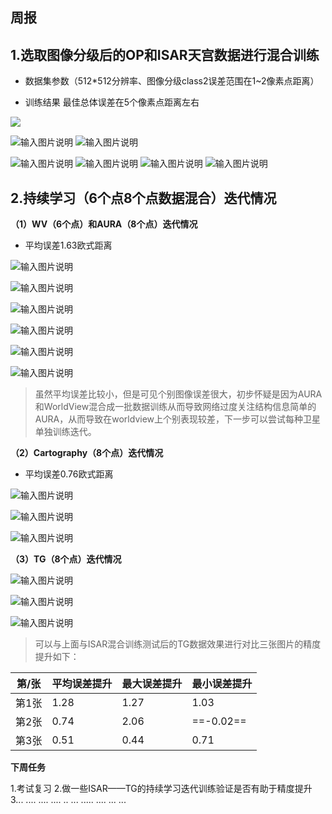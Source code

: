 

## **周报**

## 1.选取图像分级后的OP和ISAR天宫数据进行混合训练

 - 数据集参数（512*512分辨率、图像分级class2误差范围在1~2像素点距离）
 
 - 训练结果 
 最佳总体误差在5个像素点距离左右

![](/2025/2025.5.5/img/1.bmp)

![输入图片说明](/2025/2025.5.5/img/2.bmp)
![输入图片说明](/2025/2025.5.5/img/3.bmp)

![输入图片说明](/2025/2025.5.5/img/4.bmp)
![输入图片说明](/2025/2025.5.5/img/5.bmp)
![输入图片说明](/2025/2025.5.5/img/6.bmp)
![输入图片说明](/2025/2025.5.5/img/7.bmp)

## 2.持续学习（6个点8个点数据混合）迭代情况

**（1）WV（6个点）和AURA（8个点）迭代情况**

 - 平均误差1.63欧式距离
 
 ![输入图片说明](/2025/2025.5.5/img/8.bmp)

![输入图片说明](/2025/2025.5.5/img/9.bmp)

![输入图片说明](/2025/2025.5.5/img/10.bmp)
 
 ![输入图片说明](/2025/2025.5.5/img/11.bmp)

![输入图片说明](/2025/2025.5.5/img/12.bmp)

![输入图片说明](/2025/2025.5.5/img/13.bmp)

> 虽然平均误差比较小，但是可见个别图像误差很大，初步怀疑是因为AURA和WorldView混合成一批数据训练从而导致网络过度关注结构信息简单的AURA，从而导致在worldview上个别表现较差，下一步可以尝试每种卫星单独训练迭代。




**（2）Cartography（8个点）迭代情况**

 - 平均误差0.76欧式距离

![输入图片说明](/2025/2025.5.5/img/14.bmp)

![输入图片说明](/2025/2025.5.5/img/15.bmp)

![输入图片说明](/2025/2025.5.5/img/16.bmp)

**（3）TG（8个点）迭代情况**

![输入图片说明](/2025/2025.5.5/img/17.bmp)

![输入图片说明](/2025/2025.5.5/img/18.bmp)


![输入图片说明](/2025/2025.5.5/img/19.bmp)

> 可以与上面与ISAR混合训练测试后的TG数据效果进行对比三张图片的精度提升如下：

| 第/张  |平均误差提升  | 最大误差提升|最小误差提升 |
|--|--|--|--|
|  第1张|1.28  |1.27|1.03|
|第2张|0.74|2.06|==-0.02==|
|第3张|0.51|0.44|0.71|

**下周任务**

1.考试复习
2.做一些ISAR——TG的持续学习迭代训练验证是否有助于精度提升
3... .... .... .... ..  ...  ..... .... ... ...
